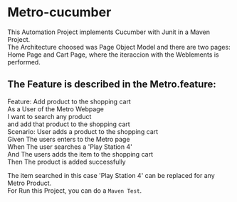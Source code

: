 # Metro-cucumber

This Automation Project implements Cucumber with Junit in a Maven Project.<br/>
The Architecture choosed was Page Object Model and there are two pages:<br/>
Home Page and Cart Page, where the iteraccion with the Weblements is performed.<br/>

## The Feature is described in the Metro.feature:

Feature: Add product to the shopping cart<br/>
  As a User of the Metro Webpage<br/>
  I want to search any product<br/>
  and add that product to the shopping cart<br/>
  Scenario: User adds a product to the shopping cart<br/>
    Given The users enters to the Metro page<br/>
    When  The user searches a 'Play Station 4'<br/>
    And   The users adds the item to the shopping cart<br/>
    Then  The product is added successfully<br/>
    
The item searched in this case 'Play Station 4' can be replaced for any Metro Product.<br/>
For Run this Project, you can do a ```Maven Test```.<br/>
